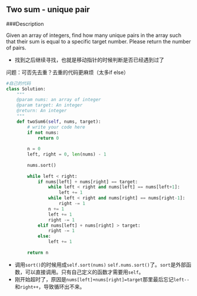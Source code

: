 ## Two sum - unique pair

###Description

Given an array of integers, find how many unique pairs in the array such that their sum is equal to a specific target number. Please return the number of pairs.

- 找到之后继续寻找，也就是移动指针的时候判断是否已经遇到过了

问题：可否先去重？去重的代码更麻烦（太多if else）

```py
#自己的代码
class Solution:
    """
    @param nums: an array of integer
    @param target: An integer
    @return: An integer
    """
    def twoSum6(self, nums, target):
        # write your code here
        if not nums:
            return 0
        
        n = 0 
        left, right = 0, len(nums) - 1 
        
        nums.sort()
        
        while left < right:
            if nums[left] + nums[right] == target:
                while left < right and nums[left] == nums[left+1]:
                    left += 1
                while left < right and nums[right] == nums[right-1]:
                    right -= 1 
                n += 1
                left += 1
                right -= 1 
            elif nums[left] + nums[right] > target:
                right -= 1 
            else:
                left += 1 
        
        return n 
```

- 调用``sort()``的时候用成``self.sort(nums)`` ``self.nums.sort()``了。``sort``是外部函数，可以直接调用。只有自己定义的函数才需要用``self``。
- 刚开始超时了，原因是``nums[left]+nums[right]=target``那里最后忘记``left--``和``right++``，导致循环出不来。



